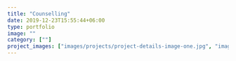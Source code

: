 ```yaml
---
title: "Counselling"
date: 2019-12-23T15:55:44+06:00
type: portfolio
image: ""
category: [""]
project_images: ["images/projects/project-details-image-one.jpg", "images/projects/project-details-image-two.jpg"]
---
```


